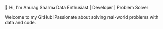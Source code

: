 👋 Hi, I'm Anurag Sharma
Data Enthusiast | Developer | Problem Solver

Welcome to my GitHub!
Passionate about solving real-world problems with data and code.
